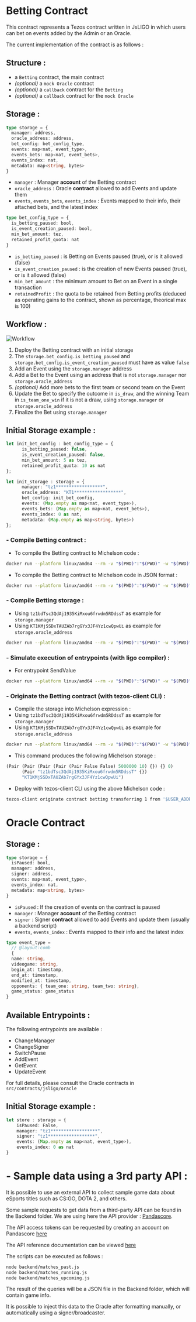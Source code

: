 # Betting Contract

This contract represents a Tezos contract written in JsLIGO in which users can bet on events added by the Admin or an Oracle.

The current implementation of the contract is as follows :

## Structure :
- a `Betting` contract, the main contract
- _(optional)_ a `mock Oracle` contract
- _(optional)_ a `callback` contract for the `Betting`
- _(optional)_ a `callback` contract for the `mock Oracle`

## Storage :
```ts
type storage = {
  manager: address,
  oracle_address: address,
  bet_config: bet_config_type,
  events: map<nat, event_type>,
  events_bets: map<nat, event_bets>,
  events_index: nat,
  metadata: map<string, bytes>
}
```
- `manager` : Manager **account** of the Betting contract
- `oracle_address` : Oracle **contract** allowed to add Events and update them
- `events`, `events_bets`, `events_index` : Events mapped to their info, their attached bets, and the latest index
```ts
type bet_config_type = {
  is_betting_paused: bool,
  is_event_creation_paused: bool,
  min_bet_amount: tez,
  retained_profit_quota: nat
}
```
- `is_betting_paused` : is Betting on Events paused (true), or is it allowed (false)
- `is_event_creation_paused` : is the creation of new Events paused (true), or is it allowed (false)
- `min_bet_amount` : the minimum amount to Bet on an Event in a single transaction
- `retainedProfit` : the quota to be retained from Betting profits (deduced as operating gains to the contract, shown as percentage, theorical max is 100)

## Workflow :

![Workflow](./images/Predictive%20Market%20-%20Flowchart.svg)

1) Deploy the Betting contract with an initial storage
2) The `storage.bet_config.is_betting_paused` and `storage.bet_config.is_event_creation_paused` must have as value `false`
3) Add an Event using the `storage.manager` address
4) Add a Bet to the Event using an address that is not `storage.manager` nor `storage.oracle_address`
5) _(optional)_ Add more bets to the first team or second team on the Event
6) Update the Bet to specify the outcome in `is_draw`, and the winning Team in `is_team_one_win` if it is not a draw, using `storage.manager` or `storage.oracle_address`
7) Finalize the Bet using `storage.manager`

## Initial Storage example :
```ts
let init_bet_config : bet_config_type = {
      is_betting_paused: false,
      is_event_creation_paused: false,
      min_bet_amount: 5 as tez,
      retained_profit_quota: 10 as nat
};

let init_storage : storage = {
      manager: "tz1******************",
      oracle_address: "KT1******************",
      bet_config: init_bet_config,
      events: (Map.empty as map<nat, event_type>),
      events_bets: (Map.empty as map<nat, event_bets>),
      events_index: 0 as nat,
      metadata: (Map.empty as map<string, bytes>)
};
```

### - Compile Betting contract :
- To compile the Betting contract to Michelson code :
```bash
docker run --platform linux/amd64 --rm -v "$(PWD)":"$(PWD)" -w "$(PWD)" ligolang/ligo:stable compile contract src/contracts/cameligo/betting/main.mligo > src/compiled/betting.tz
```
- To compile the Betting contract to Michelson code in JSON format :
```bash
docker run --platform linux/amd64 --rm -v "$(PWD)":"$(PWD)" -w "$(PWD)" ligolang/ligo:stable compile contract src/contracts/cameligo/betting/main.mligo --michelson-format json > src/compiled/betting.json
```

### - Compile Betting storage :
- Using `tz1bdTsc3QdAj1935KiMxou6frwdm5RDdssT` as example for `storage.manager`
- Using `KT1KMjSSDxTAUZAb7rgGYx3JF4Yz1cwQpwUi` as example for `storage.oracle_address`
```bash
docker run --platform linux/amd64 --rm -v "$(PWD)":"$(PWD)" -w "$(PWD)" ligolang/ligo:stable compile storage ./contracts/cameligo/betting/main.mligo '{manager: ("tz1bdTsc3QdAj1935KiMxou6frwdm5RDdssT" as address), oracle_address: ("KT1KMjSSDxTAUZAb7rgGYx3JF4Yz1cwQpwUi" as address), bet_config: {is_betting_paused: false, is_event_creation_paused: false, min_bet_amount: 5 as tez, retained_profit_quota: 10 as nat}, events: (Map.empty as map<nat, TYPES.event_type>), events_bets: (Map.empty as map<nat, TYPES.event_bets>), events_index: 0 as nat, metadata: (Map.empty as map<string, bytes>)}' -e main
```

### - Simulate execution of entrypoints (with ligo compiler) :

- For entrypoint SendValue
```bash
docker run --platform linux/amd64 --rm -v "$(PWD)":"$(PWD)" -w "$(PWD)" ligolang/ligo:stable run dry-run src/contracts/cameligo/betting/main.mligo 'SendValue()' '37' -e main
```

### - Originate the Betting contract (with tezos-client CLI) :
- Compile the storage into Michelson expression :
- Using `tz1bdTsc3QdAj1935KiMxou6frwdm5RDdssT` as example for `storage.manager`
- Using `KT1KMjSSDxTAUZAb7rgGYx3JF4Yz1cwQpwUi` as example for `storage.oracle_address`
```bash
docker run --platform linux/amd64 --rm -v "$(PWD)":"$(PWD)" -w "$(PWD)" ligolang/ligo:stable compile storage ./contracts/cameligo/betting/main.mligo '{manager: ("tz1bdTsc3QdAj1935KiMxou6frwdm5RDdssT" as address), oracle_address: ("KT1KMjSSDxTAUZAb7rgGYx3JF4Yz1cwQpwUi" as address), bet_config: {is_betting_paused: false, is_event_creation_paused: false, min_bet_amount: 5 as tez, retained_profit_quota: 10 as nat}, events: (Map.empty as map<nat, TYPES.event_type>), events_bets: (Map.empty as map<nat, TYPES.event_bets>), events_index: 0 as nat; metadata: (Map.empty as map<string, bytes>)}' -e main
```
- This command produces the following Michelson storage :
```lisp
(Pair (Pair (Pair (Pair (Pair False False) 5000000 10) {}) {} 0)
      (Pair "tz1bdTsc3QdAj1935KiMxou6frwdm5RDdssT" {})
      "KT1KMjSSDxTAUZAb7rgGYx3JF4Yz1cwQpwUi")
```
- Deploy with tezos-client CLI using the above Michelson code :
```bash
tezos-client originate contract betting transferring 1 from '$USER_ADDRESS' running 'src/compiled/betting.tz' --init '(Pair (Pair (Pair (Pair (Pair False False) 5000000 10) {}) {} 0)(Pair "tz1bdTsc3QdAj1935KiMxou6frwdm5RDdssT" {})"KT1KMjSSDxTAUZAb7rgGYx3JF4Yz1cwQpwUi")'
```

# Oracle Contract

## Storage :
```ts
type storage = {
  isPaused: bool,
  manager: address,
  signer: address,
  events: map<nat, event_type>,
  events_index: nat,
  metadata: map<string, bytes>
}
```
- `isPaused` : If the creation of events on the contract is paused
- `manager` : Manager **account** of the Betting contract
- `signer` : Signer **contract** allowed to add Events and update them (usually a backend script)
- `events`, `events_index` : Events mapped to their info and the latest index

```ts
type event_type = 
  // @layout:comb 
  {
  name: string,
  videogame: string,
  begin_at: timestamp,
  end_at: timestamp,
  modified_at: timestamp,
  opponents: { team_one: string, team_two: string},
  game_status: game_status
}
```

## Available Entrypoints :

The following entrypoints are available :
- ChangeManager
- ChangeSigner
- SwitchPause
- AddEvent
- GetEvent
- UpdateEvent

For full details, please consult the Oracle contracts in `src/contracts/jsligo/oracle`

## Initial Storage example :

```ts
let store : storage = {
    isPaused: False,
    manager: "tz1******************",
    signer: "tz1******************",
    events: (Map.empty as map<nat, event_type>),
    events_index: 0 as nat
}
```

# - Sample data using a 3rd party API :

It is possible to use an external API to collect sample game data about eSports titles such as CS:GO, DOTA 2, and others.

Some sample requests to get data from a third-party API can be found in the Backend folder. We are using here the API provider : [Pandascore](https://pandascore.co/).

The API access tokens can be requested by creating an account on Pandascore [here](https://app.pandascore.co/signup)

The API reference documentation can be viewed [here](https://developers.pandascore.co/reference)

The scripts can be executed as follows :

```bash
node backend/matches_past.js
node backend/matches_running.js
node backend/matches_upcoming.js
```

The result of the queries will be a JSON file in the Backend folder, which will contain game info.

It is possible to inject this data to the Oracle after formatting manually, or automatically using a signer/broadcaster.
